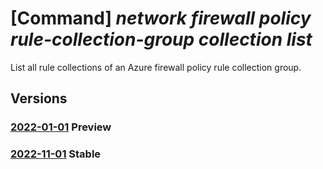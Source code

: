 # [Command] _network firewall policy rule-collection-group collection list_

List all rule collections of an Azure firewall policy rule collection group.

## Versions

### [2022-01-01](/Resources/mgmt-plane/L3N1YnNjcmlwdGlvbnMve30vcmVzb3VyY2Vncm91cHMve30vcHJvdmlkZXJzL21pY3Jvc29mdC5uZXR3b3JrL2ZpcmV3YWxscG9saWNpZXMve30vcnVsZWNvbGxlY3Rpb25ncm91cHMve30=/2022-01-01.xml) **Preview**

<!-- mgmt-plane /subscriptions/{}/resourcegroups/{}/providers/microsoft.network/firewallpolicies/{}/rulecollectiongroups/{} 2022-01-01 properties.ruleCollections -->

### [2022-11-01](/Resources/mgmt-plane/L3N1YnNjcmlwdGlvbnMve30vcmVzb3VyY2Vncm91cHMve30vcHJvdmlkZXJzL21pY3Jvc29mdC5uZXR3b3JrL2ZpcmV3YWxscG9saWNpZXMve30vcnVsZWNvbGxlY3Rpb25ncm91cHMve30=/2022-11-01.xml) **Stable**

<!-- mgmt-plane /subscriptions/{}/resourcegroups/{}/providers/microsoft.network/firewallpolicies/{}/rulecollectiongroups/{} 2022-11-01 properties.ruleCollections -->
